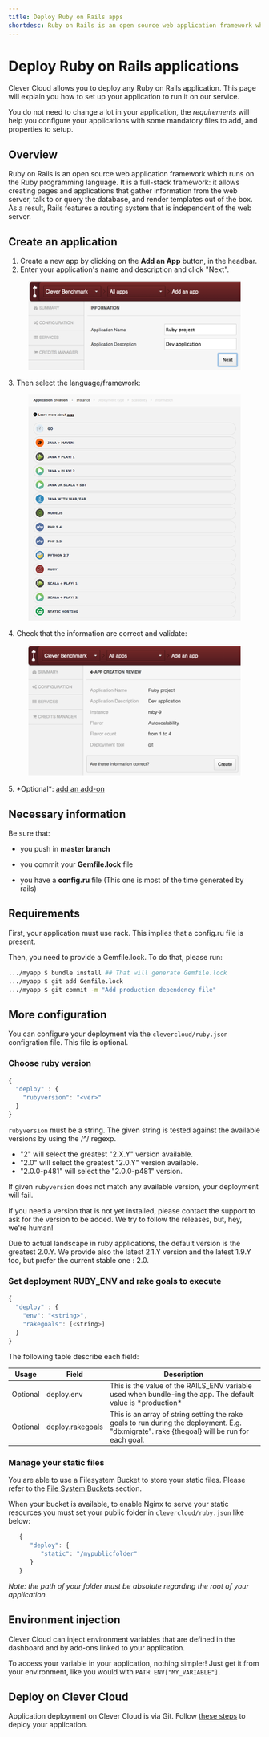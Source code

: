 ```yaml
---
title: Deploy Ruby on Rails apps
shortdesc: Ruby on Rails is an open source web application framework which runs on the Ruby programming language.
---
```


# Deploy Ruby on Rails applications

Clever Cloud allows you to deploy any Ruby on Rails application. This page will
explain you how to set up your application to run it on our service.

You do not need to change a lot in your application, the *requirements* will help you configure your applications with some mandatory files to add, and properties to setup.

## Overview


Ruby on Rails is an open source web application framework which runs on the Ruby programming language. It is a full-stack framework: it allows creating pages and applications that gather information from the web server, talk to or query the database, and render templates out of the box. As a result, Rails features a routing system that is independent of the web server.


## Create an application

1. Create a new app by clicking on the **Add an App** button, in the headbar. 
2. Enter your application's name and description and click "Next".
<figure class="cc-content-img">
  <img src="/assets/images/screens/ruby/ruby_create.png"/>
</figure>
3. Then select the language/framework:  <figure class="cc-content-img"><img src="/assets/images/javawarapp.png"></figure>
4. Check that the information are correct and validate: <figure class="cc-content-img"><img src="/assets/images/screens/ruby/ruby_validation.png"/></figure>
5. *Optional*: <a href="/addons/add-an-addon/">add an add-on</a>

## Necessary information

Be sure that:

* you push in <b>master branch</b>

* you commit your <strong>Gemfile.lock</strong> file

* you have a <strong>config.ru</strong> file (This one is most of the time generated by rails)

## Requirements

First, your application must use rack. This implies that a config.ru
file is present.

Then, you need to provide a Gemfile.lock. To do that, please run:

```bash
.../myapp $ bundle install ## That will generate Gemfile.lock
.../myapp $ git add Gemfile.lock
.../myapp $ git commit -m "Add production dependency file"
```

## More configuration

You can configure your deployment via the `clevercloud/ruby.json`
configration file. This file is optional.

### Choose ruby version

```javascript
{
  "deploy" : {
    "rubyversion": "<ver>"
  }
}
```

`rubyversion` must be a string. The given string is tested against the
available versions by using the /^<ver>/ regexp.

 * "2" will select the greatest "2.X.Y" version available.
 * "2.0" will select the greatest "2.0.Y" version available.
 * "2.0.0-p481" will select the "2.0.0-p481" version.

If given `rubyversion` does not match any available version, your
deployment will fail.

If you need a version that is not yet installed, please contact the
support to ask for the version to be added. We try to follow the
releases, but, hey, we're human!

Due to actual landscape in ruby applications, the default version is the
greatest 2.0.Y. We provide also the latest 2.1.Y version and the latest
1.9.Y too, but prefer the current stable one : 2.0.

### Set deployment RUBY_ENV and rake goals to execute

```javascript
{
  "deploy" : {
    "env": "<string>",
    "rakegoals": [<string>]
  }
}
```

The following table describe each field:

<table id="nodedeps" class="table table-bordered table-striped">
	<thead>
		<tr>
			<th>Usage</th>
			<th>Field</th>
			<th>Description</th>
		</tr>
	</thead>
	<tbody>
		<tr>
		<td><span class="label label-inverse">Optional</span></td>
		<td>deploy.env</td>
		<td>This is the value of the RAILS_ENV variable used when
		bundle-ing the app. The default value is *production*</td>
		</tr>
		<tr>
		<td><span class="label label-inverse">Optional</span></td>
		<td>deploy.rakegoals</td>
		<td>This is an array of string setting the rake goals to run
		during the deployment. E.g. "db:migrate". rake {thegoal} will be
		run for each goal. </td>
		</tr>
	</tbody>
</table>

### Manage your static files

You are able to use a Filesystem Bucket to store your static files. Please refer to the [File System Buckets](/addons/clever-cloud-addons/#fs-buckets-file-system-with-persistance/) section.

When your bucket is available, to enable Nginx to serve your static resources you must set your public folder in `clevercloud/ruby.json` like below:

```haskell
   {
      "deploy": {
         "static": "/mypublicfolder"
      }
   }
```

*Note: the path of your folder must be absolute regarding the root of your application.*

## Environment injection

Clever Cloud can inject environment variables that are defined in the
dashboard and by add-ons linked to your application.

To access your variable in your application, nothing simpler! Just get
it from your environment, like you would with `PATH`:
`ENV["MY_VARIABLE"]`.

## Deploy on Clever Cloud

Application deployment on Clever Cloud is via Git. Follow [these steps](/clever-cloud-overview/add-application/) to deploy your application.
